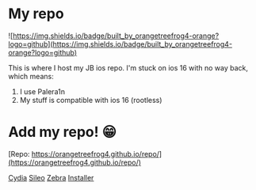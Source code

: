 # My repo
![https://img.shields.io/badge/built_by_orangetreefrog4-orange?logo=github](https://img.shields.io/badge/built_by_orangetreefrog4-orange?logo=github)

This is where I host my JB ios repo.
I'm stuck on ios 16 with no way back, which means:
1) I use Palera1n
2) My stuff is compatible with ios 16 (rootless)
# Add my repo! 😁
[Repo:
https://orangetreefrog4.github.io/repo/](https://orangetreefrog4.github.io/repo/)

[Cydia](cydia://url/https://cydia.saurik.com/api/share#?source=https://orangetreefrog4.github.io/repo/)
[Sileo](sileo://source/https://orangetreefrog4.github.io/repo/)
[Zebra](zbra://sources/add/https://orangetreefrog4.github.io/repo/)
[Installer](installer://add/repo=https://orangetreefrog4.github.io/repo/)
